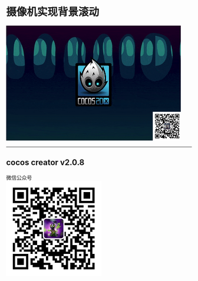 # 摄像机实现背景滚动
![](./img/ccc-camera-preview.gif)

---
cocos creator v2.0.8
---
微信公众号  
![](./img/qrcode.jpg)
